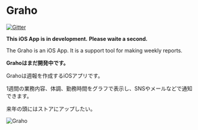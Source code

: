 Graho
=====

[![Gitter](https://badges.gitter.im/Join%20Chat.svg)](https://gitter.im/masashi-sutou/graho?utm_source=badge&utm_medium=badge&utm_campaign=pr-badge&utm_content=badge)

**This iOS App is in development.**
**Please waite a second.**

The Graho is an iOS App. It is a support tool for making weekly reports.

**Grahoはまだ開発中です。**

Grahoは週報を作成するiOSアプリです。

1週間の業務内容、体調、勤務時間をグラフで表示し、SNSやメールなどで通知できます。

来年の頭にはストアにアップしたい。

![Graho](http://keepingblog.net/github_images/Graho_images/graho_readme_clear180.png)
